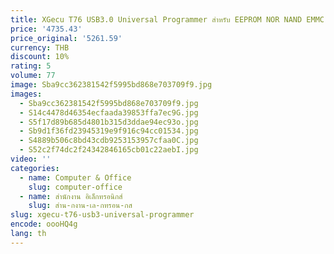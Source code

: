 ```yaml
---
title: XGecu T76 USB3.0 Universal Programmer สําหรับ EEPROM NOR NAND EMMC MCU GAL; minpro/TL866II/T56 เปลี่ยน + TSOP32/40/48/56 อะแดปเตอร์
price: '4735.43'
price_original: '5261.59'
currency: THB
discount: 10%
rating: 5
volume: 77
image: Sba9cc362381542f5995bd868e703709f9.jpg
images:
  - Sba9cc362381542f5995bd868e703709f9.jpg
  - S14c4478d46354ecfaada39853ffa7ec9G.jpg
  - S5f17d89b685d4801b315d3ddae94ec93o.jpg
  - Sb9d1f36fd23945319e9f916c94cc01534.jpg
  - S4889b506c8bd43cdb9253153957cfaa0C.jpg
  - S52c2f74dc2f24342846165cb01c22aebI.jpg
video: ''
categories:
  - name: Computer & Office
    slug: computer-office
  - name: สำนักงาน อิเล็กทรอนิกส์
    slug: สำน-กงาน-เล-กทรอน-กส
slug: xgecu-t76-usb3-universal-programmer
encode: oooHQ4g
lang: th
---
```

  